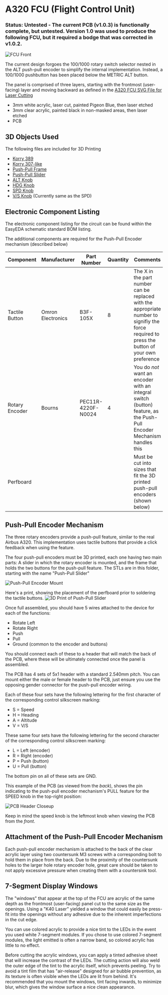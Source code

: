 # A320 FCU (Flight Control Unit)

### Status: **Untested** - The current PCB (v1.0.3) is functionally complete, but untested. Version 1.0 was used to produce the following FCU, but it required a bodge that was corrected in v1.0.2.

![FCU Front](https://user-images.githubusercontent.com/2242776/133118930-89cbbde2-fbe4-4aab-bdd7-f9aa332fe413.jpg)

The current design forgoes the 100/1000 rotary switch selector nested in the ALT push-pull encoder to simplify the internal implementation. Instead, a 100/1000 pushbutton has been placed below the METRIC ALT button.

The panel is comprised of three layers, starting with the frontmost (user-facing) layer and moving backward as defined in the [A320 FCU SVG File for Laser Cutting](https://github.com/MobiFlight/mobiflight-panels/blob/main/aircraft/airbus-a32x/glareshield/fcu/airbus-a32x-fcu.svg)
 - 3mm white acrylic, laser cut, painted Pigeon Blue, then laser etched
 - 3mm clear acrylic, painted black in non-masked areas, then laser etched
 - PCB

 ## 3D Objects Used
 The following files are included for 3D Printing
  - [Korry 389](https://github.com/MobiFlight/mobiflight-panels/blob/common/korry/Korry%20Switch%20389%20(3mm%20lens%2C%20B3F-105X%20Switch).stl)
  - [Korry 307-like](https://github.com/MobiFlight/mobiflight-panels/blob/common/korry/airbus-a32x/glareshield/fcu/Korry%20Switch%20307-like%20(3mm%20lens%2C%20B3F-105X%20Switch).stl)
  - [Push-Pull Frame](https://github.com/MobiFlight/mobiflight-panels/blob/main/aircraft/airbus-a32x/glareshield/fcu/Push-Pull%20Frame%20(B3F-105X%20Series).stl)
  - [Push-Pull Slider](https://github.com/MobiFlight/mobiflight-panels/blob/main/aircraft/airbus-a32x/glareshield/fcu/Push-Pull%20Slider%20(B3F-105X%20Series).stl)
  - [ALT Knob](https://github.com/MobiFlight/mobiflight-panels/blob/main/aircraft/airbus-a32x/glareshield/fcu/FCU%20Knob%20(ALT%2C%2014mm%20Skirt%2C%206.7mm%20Hole).stl)
  - [HDG Knob](https://github.com/MobiFlight/mobiflight-panels/blob/main/aircraft/airbus-a32x/glareshield/fcu/FCU%20Knob%20(HDG%2C%2014mm%20Skirt%2C%206.7mm%20Hole).stl)
  - [SPD Knob](https://github.com/MobiFlight/mobiflight-panels/blob/main/aircraft/airbus-a32x/glareshield/fcu/FCU%20Knob%20(SPD%20%26%20VS%2C%2014mm%20Skirt%2C%206.7mm%20Hole).stl)
  - [V/S Knob](https://github.com/MobiFlight/mobiflight-panels/blob/main/aircraft/airbus-a32x/glareshield/fcu/FCU%20Knob%20(SPD%20%26%20VS%2C%2014mm%20Skirt%2C%206.7mm%20Hole).stl) (Currently same as the SPD)

## Electronic Component Listing
The electronic component listing for the circuit can be found within the EasyEDA schematic standard BOM listing.

The additional components are required for the Push-Pull Encoder mechanism (described below)

| Component | Manufacturer | Part Number | Quantity | Comments
| - |- | - | - | -
| Tactile Button | 	Omron Electronics | B3F-105X | 8 | The X in the part number can be replaced with the appropriate number to signifiy the force required to press the button of your own preference
| Rotary Encoder | Bourns | PEC11R-4220F-N0024 | 4 | You do *not* want an encoder with an integral switch (button) feature, as the Push-Pull Encoder Mechanism handles this
| Perfboard |||| Must be cut into sizes that fit the 3D printed push-pull encoders (shown below)

## Push-Pull Encoder Mechanism
The three rotary encoders provide a push-pull feature, similar to the real Airbus A320. This implementation uses tactile buttons that provide a click feedback when using the feature.

The four push-pull encoders must be 3D printed, each one having two main parts: A slider in which the rotary encoder is mounted, and the frame that holds the two buttons for the push-pull feature. The STLs are in this folder, starting with the name "Push-Pull Slider"

![Push-Pull Encoder Mount](https://user-images.githubusercontent.com/2242776/132796173-a47dbb3f-043a-455c-9826-34de717b2fec.jpg)

Here's a print, showing the placement of the perfboard prior to soldering the tactile buttons.
![3D Print of Push-Pull Slider](https://user-images.githubusercontent.com/2242776/132796985-3013e505-e886-4e21-b403-84c06be06381.png)

Once full assembled, you should have 5 wires attached to the device for each of the functions:
 - Rotate Left
 - Rotate Right
 - Push
 - Pull
 - Ground (common to the encoder and buttons)

You should connect each of these to a header that will match the back of the PCB, where these will be ultimately connected once the panel is assembled.

The PCB has 4 sets of 5x1 header with a standard 2.540mm pitch. You can mount either the male or female header to the PCB, just ensure you use the opposing gender connector for the push-pull encoder wiring.

Each of these four sets have the following lettering for the first character of the corresponding control silkscreen marking:
 - S = Speed
 - H = Heading
 - A = Altitude
 - V = V/S

 These same four sets have the following lettering for the second character of the corresponding control silkscreen marking:
 - L = Left (encoder)
 - R = Right (encoder)
 - P = Push (button)
 - U = Pull (button)

 The bottom pin on all of these sets are GND.

 This example of the PCB (as viewed from the *back*), shows the pin indicating to the push-pull encoder mechanism's PULL feature for the SPEED knob in the top-right position:
 
 ![PCB Header Closeup](https://user-images.githubusercontent.com/2242776/132797899-5f7ce723-6485-41d5-84f1-227561c238dd.jpg)

 Keep in mind the speed knob is the leftmost knob when viewing the PCB from the *front*.

## Attachment of the Push-Pull Encoder Mechanism
Each push-pull encoder mechanism is attached to the back of the clear acrylic layer using two countersunk M3 screws with a corresponding bolt to hold them in place from the back. Due to the proximity of the countersunk holes to the larger hole rotary encoder hole, great care should be taken to not apply excessive pressure when creating them with a countersink tool.

## 7-Segment Display Windows
The "windows" that appear at the top of the FCU are acrylic of the same depth as the frontmost (user-facing) panel cut to the same size as the openings. Using a "K40 Laser" yielded a window that could easily be press-fit into the openings without any adhesive due to the inherent imperfections in the cut edge.

You can use colored acrylic to provide a nice tint to the LEDs in the event you used white 7-segment modules. If you chose to use colored 7-segment modules, the light emitted is often a narrow band, so colored acrylic has little to no effect.

Before cutting the acrylic windows, you can apply a tinted adhesive sheet that will increase the contrast of the LEDs. The cutting action will also weld the outer edge of the tint to the acrylic itself, which prevents peeling. Try to avoid a tint film that has "air-release" designed for air bubble prevention, as its texture is often visible when the LEDs are lit from behind. It's recommended that you mount the windows, tint facing inwards, to minimize blur, which gives the window surface a nice clean appearance.
